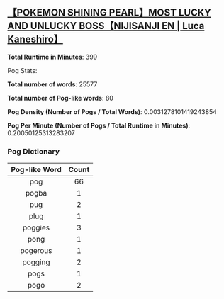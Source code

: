 ## [【POKEMON SHINING PEARL】MOST LUCKY AND UNLUCKY BOSS【NIJISANJI EN | Luca Kaneshiro】](https://www.youtube.com/watch?v=91Fjdtb7JfY)
**Total Runtime in Minutes**: 399

Pog Stats:

   **Total number of words**: 25577

   **Total number of Pog-like words**: 80

   **Pog Density (Number of Pogs / Total Words)**: 0.0031278101419243854

   **Pog Per Minute (Number of Pogs / Total Runtime in Minutes)**: 0.20050125313283207

### Pog Dictionary
**Pog-like Word** | **Count**
:---: | :---:
pog | 66
pogba | 1
pug | 2
plug | 1
poggies | 3
pong | 1
pogerous | 1
pogging | 2
pogs | 1
pogo | 2
